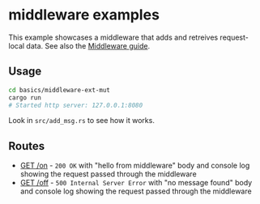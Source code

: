 # middleware examples

This example showcases a middleware that adds and retreives request-local data. See also the [Middleware guide](https://actix.rs/docs/middleware/).

## Usage

```bash
cd basics/middleware-ext-mut
cargo run
# Started http server: 127.0.0.1:8080
```

Look in `src/add_msg.rs` to see how it works.

## Routes

- [GET /on](http://localhost:8080/on) - `200 OK` with "hello from middleware" body and console log showing the request passed through the middleware
- [GET /off](http://localhost:8080/off) - `500 Internal Server Error` with "no message found" body and console log showing the request passed through the middleware
